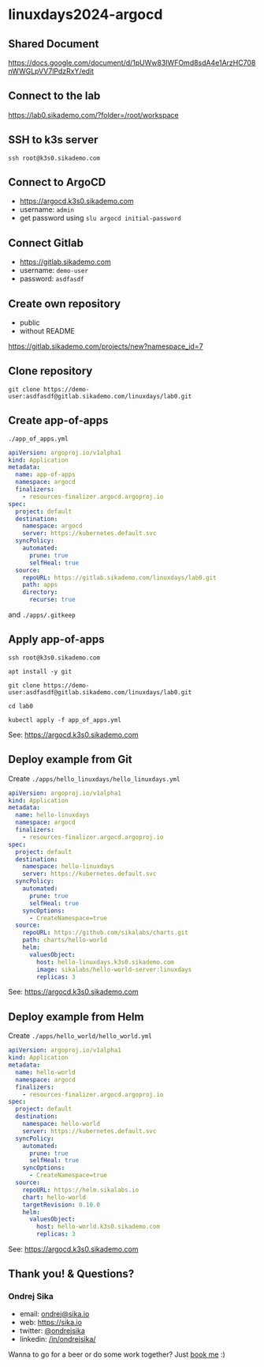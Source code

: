 # linuxdays2024-argocd

## Shared Document

https://docs.google.com/document/d/1pUWw83IWFOmd8sdA4e1ArzHC708nWWGLpVV7lPdzRxY/edit

## Connect to the lab

https://lab0.sikademo.com/?folder=/root/workspace

## SSH to k3s server

```
ssh root@k3s0.sikademo.com
```

## Connect to ArgoCD

- https://argocd.k3s0.sikademo.com
- username: `admin`
- get password using `slu argocd initial-password`

## Connect Gitlab

- https://gitlab.sikademo.com
- username: `demo-user`
- password: `asdfasdf`

## Create own repository

- public
- without README

https://gitlab.sikademo.com/projects/new?namespace_id=7

## Clone repository

```
git clone https://demo-user:asdfasdf@gitlab.sikademo.com/linuxdays/lab0.git
```

## Create app-of-apps

`./app_of_apps.yml`

```yaml
apiVersion: argoproj.io/v1alpha1
kind: Application
metadata:
  name: app-of-apps
  namespace: argocd
  finalizers:
    - resources-finalizer.argocd.argoproj.io
spec:
  project: default
  destination:
    namespace: argocd
    server: https://kubernetes.default.svc
  syncPolicy:
    automated:
      prune: true
      selfHeal: true
  source:
    repoURL: https://gitlab.sikademo.com/linuxdays/lab0.git
    path: apps
    directory:
      recurse: true
```

and `./apps/.gitkeep`


## Apply app-of-apps

```
ssh root@k3s0.sikademo.com
```

```
apt install -y git
```

```
git clone https://demo-user:asdfasdf@gitlab.sikademo.com/linuxdays/lab0.git
```

```
cd lab0
```

```
kubectl apply -f app_of_apps.yml
```

See: https://argocd.k3s0.sikademo.com

## Deploy example from Git

Create `./apps/hello_linuxdays/hello_linuxdays.yml`

```yaml
apiVersion: argoproj.io/v1alpha1
kind: Application
metadata:
  name: hello-linuxdays
  namespace: argocd
  finalizers:
    - resources-finalizer.argocd.argoproj.io
spec:
  project: default
  destination:
    namespace: hello-linuxdays
    server: https://kubernetes.default.svc
  syncPolicy:
    automated:
      prune: true
      selfHeal: true
    syncOptions:
      - CreateNamespace=true
  source:
    repoURL: https://github.com/sikalabs/charts.git
    path: charts/hello-world
    helm:
      valuesObject:
        host: hello-linuxdays.k3s0.sikademo.com
        image: sikalabs/hello-world-server:linuxdays
        replicas: 3
```

See: https://argocd.k3s0.sikademo.com

## Deploy example from Helm

Create `./apps/hello_world/hello_world.yml`

```yaml
apiVersion: argoproj.io/v1alpha1
kind: Application
metadata:
  name: hello-world
  namespace: argocd
  finalizers:
    - resources-finalizer.argocd.argoproj.io
spec:
  project: default
  destination:
    namespace: hello-world
    server: https://kubernetes.default.svc
  syncPolicy:
    automated:
      prune: true
      selfHeal: true
    syncOptions:
      - CreateNamespace=true
  source:
    repoURL: https://helm.sikalabs.io
    chart: hello-world
    targetRevision: 0.10.0
    helm:
      valuesObject:
        host: hello-world.k3s0.sikademo.com
        replicas: 3
```

See: https://argocd.k3s0.sikademo.com

## Thank you! & Questions?

### Ondrej Sika

- email: <ondrej@sika.io>
- web: <https://sika.io>
- twitter: [@ondrejsika](https://twitter.com/ondrejsika)
- linkedin: [/in/ondrejsika/](https://linkedin.com/in/ondrejsika/)

Wanna to go for a beer or do some work together? Just [book me](https://book-me.sika.io) :)
